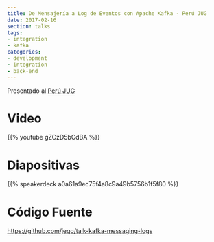 ```yaml
---
title: De Mensajería a Log de Eventos con Apache Kafka - Perú JUG
date: 2017-02-16
section: talks
tags:
- integration
- kafka
categories:
- development
- integration
- back-end
---
```


Presentado al [Perú JUG](https://twitter.com/perujug/)

<!--more-->

# Video

{{% youtube gZCzD5bCdBA %}}

# Diapositivas

{{% speakerdeck a0a61a9ec75f4a8c9a49b5756b1f5f80 %}}

# Código Fuente

https://github.com/jeqo/talk-kafka-messaging-logs
